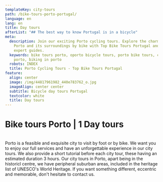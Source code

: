 ```yaml
---
templateKey: city-tours
path: /bike-tours-porto-portugal/
language: en
lang: en
title: Day tours
afterList: "## The best way to know Portugal is in a bicycle"
meta:
  description: Join our exciting Porto cycling tours. Explore the charming city of
    Porto and its surroundings by bike with Top Bike Tours Portugal and our
    expert guides.
  keywords: bike tours porto, oporto bicycle tours, porto bike tours, cycling in
    porto, biking in porto
  robots: INDEX
  title: Porto Cycling Tours - Top Bike Tours Portugal
feature:
  align: center
  image: /img/44817961982_440e783762_o.jpg
  imageAlign: center center
  subtitle: Bicycle day tours Portugal
  textcolor: white
  title: Day tours
---
```

# Bike tours Porto | 1 Day tours

\
Porto is a feasible and exquisite city to visit by foot or by bike. We want you to enjoy our full services and have an unforgettable experience in our city tours. We also provide a short tutorial before each city tour, these having an estimated duration 3 hours. Our city tours in Porto, apart being in the historicl centre, we have peripheral suburban areas, included in the heritage list of UNESCO's World Heritage. If you want something different, eccentric and memorable, don't hesitate to contact us.
